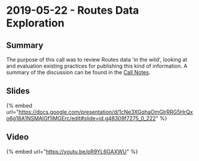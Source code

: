 # 2019-05-22 - Routes Data Exploration

## Summary

The purpose of this call was to review Routes data 'in the wild', looking at and evaluation existing practices for publishing this kind of information. A summary of the discussion can be found in the [Call Notes](https://docs.google.com/document/d/1aFzed35cXOv4bTXJz9ca2rmFP90il\_lly1\_ZQbWj7n4/edit#).

## Slides

{% embed url="https://docs.google.com/presentation/d/1cNe3XGqhaOmGlrRRG5HrQxo6g18A1NSMAlGf1iMGErc/edit#slide=id.g48309f7275_0_222" %}

## Video

{% embed url="https://youtu.be/pR9YL6GAXWU" %}



## &#x20;

